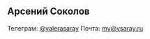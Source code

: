 ## Арсений Соколов
Телеграм: [@valerasaray](http://valerasaray.t.me)
Почта: [my@vsaray.ru](my@vsaray.ru)
